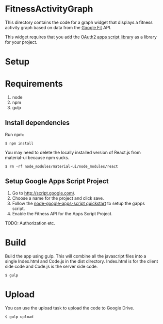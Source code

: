 # FitnessActivityGraph

This directory contains the code for a graph widget that displays a fitness activity
graph based on data from the [Google Fit](http://fit.google.com) API.

This widget requires that you add the [OAuth2 apps script
library](https://github.com/googlesamples/apps-script-oauth2) as a library for
your project.

# Setup

# Requirements

1. node
1. npm
1. gulp
 
## Install dependencies

Run npm:

```console
$ npm install
```
 
You may need to delete the locally installed version of React.js from
material-ui because npm sucks.

```console
$ rm -rf node_modules/material-ui/node_modules/react
```

## Setup Google Apps Script Project

1. Go to http://script.google.com/.
1. Choose a name for the project and click save.
1. Follow the [node-google-apps-script quickstart](https://www.npmjs.com/package/node-google-apps-script) to setup the gapps script.
1. Enable the Fitness API for the Apps Script Project.

TODO: Authorization etc.

# Build

Build the app using gulp. This will combine all the javascript
files into a single Index.html and Code.js in the dist
directory. Index.html is for the client side code and Code.js is
the server side code.

```console
$ gulp
```

# Upload

You can use the upload task to upload the code to Google Drive.

```console
$ gulp upload
```
